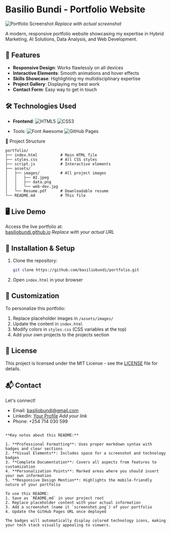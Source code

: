
# Basilio Bundi - Portfolio Website

![Portfolio Screenshot](./screenshot.png) *Replace with actual screenshot*

A modern, responsive portfolio website showcasing my expertise in Hybrid Marketing, AI Solutions, Data Analysis, and Web Development.

## 🚀 Features

- **Responsive Design**: Works flawlessly on all devices
- **Interactive Elements**: Smooth animations and hover effects
- **Skills Showcase**: Highlighting my multidisciplinary expertise
- **Project Gallery**: Displaying my best work
- **Contact Form**: Easy way to get in touch

## 🛠️ Technologies Used

- **Frontend**: 
  ![HTML5](https://img.shields.io/badge/HTML5-E34F26?style=flat&logo=html5&logoColor=white)
  ![CSS3](https://img.shields.io/badge/CSS3-1572B6?style=flat&logo=css3&logoColor=white)
  
  
- Tools: 
  ![Font Awesome](https://img.shields.io/badge/Font_Awesome-339AF0?style=flat&logo=fontawesome&logoColor=white)
  ![GitHub Pages](https://img.shields.io/badge/GitHub_Pages-222222?style=flat&logo=githubpages&logoColor=white)

 📂 Project Structure

```
portfolio/
├── index.html          # Main HTML file
├── styles.css          # All CSS styles
├── script.js           # Interactive elements
├── assets/
│   ├── images/         # All project images
│   │   ├── AI.jpeg
│   │   ├── data.png
│   │   └── web-dev.jpg
│   └── Resume.pdf      # Downloadable resume
└── README.md           # This file
```

## 🖥️ Live Demo

Access the live portfolio at:  
[basiliobundi.github.io](https://basiliobundi.github.io) *Replace with your actual URL*

## 🔧 Installation & Setup

1. Clone the repository:
   ```bash
   git clone https://github.com/basiliobundi/portfolio.git
   ```
2. Open `index.html` in your browser

## 🎨 Customization

To personalize this portfolio:

1. Replace placeholder images in `/assets/images/`
2. Update the content in `index.html`
3. Modify colors in `styles.css` (CSS variables at the top)
4. Add your own projects to the projects section

## 📜 License

This project is licensed under the MIT License - see the [LICENSE](LICENSE) file for details.

## 📬 Contact

Let's connect!

- Email: basiliobundi@gmail.com
- LinkedIn: [Your Profile](https://linkedin.com/in/yourprofile) *Add your link*
- Phone: +254 714 030 599

```

**Key notes about this README:**

1. **Professional Formatting**: Uses proper markdown syntax with badges and clear sections
2. **Visual Elements**: Includes space for a screenshot and technology badges
3. **Complete Documentation**: Covers all aspects from features to customization
4. **Personalization Points**: Marked areas where you should insert your own information
5. **Responsive Design Mention**: Highlights the mobile-friendly nature of your portfolio

To use this README:
1. Save as `README.md` in your project root
2. Replace placeholder content with your actual information
3. Add a screenshot (name it `screenshot.png`) of your portfolio
4. Update the GitHub Pages URL once deployed

The badges will automatically display colored technology icons, making your tech stack visually appealing to viewers.
